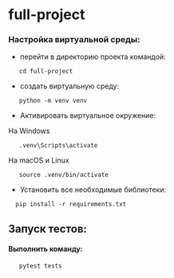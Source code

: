 # full-project

### Настройка виртуальной среды:
- перейти в директорию проекта командой:
```shell
   cd full-project
```
- создать виртуальную среду:
```shell
   python -m venv venv
```
- Активировать виртуальное окружение:

На Windows
```shell
   .venv\Scripts\activate
```
На macOS и Linux
```shell
   source .venv/bin/activate
```
- Установить все необходимые библиотеки:
```shell
  pip install -r requirements.txt 
```

## Запуск тестов:
#### Выполнить команду:
```shell
   pytest tests
```